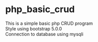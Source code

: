 # php_basic_crud
  
This is a simple basic php CRUD program  
Style using bootstrap 5.0.0  
Connection to database using mysqli  
